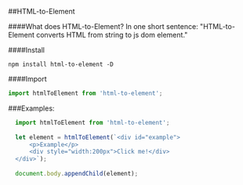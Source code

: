 ##HTML-to-Element

####What does HTML-to-Element?
  In one short sentence: "HTML-to-Element converts HTML from string to js dom element."

####Install
```
npm install html-to-element -D
```
####Import
 ```javascript
 import htmlToElement from 'html-to-element';
 ```

###Examples:

  ```javascript
    import htmlToElement from 'html-to-element';
    
    let element = htmlToElement(`<div id="example">
        <p>Example</p>
        <div style="width:200px">Click me!</div>
    </div>`);
    
    document.body.appendChild(element);
  ```
       
 